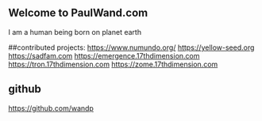 ## Welcome to PaulWand.com

I am a human being born on planet earth


##contributed projects:
https://www.numundo.org/
https://yellow-seed.org
https://sadfam.com
https://emergence.17thdimension.com
https://tron.17thdimension.com
https://zome.17thdimension.com

## github
https://github.com/wandp
